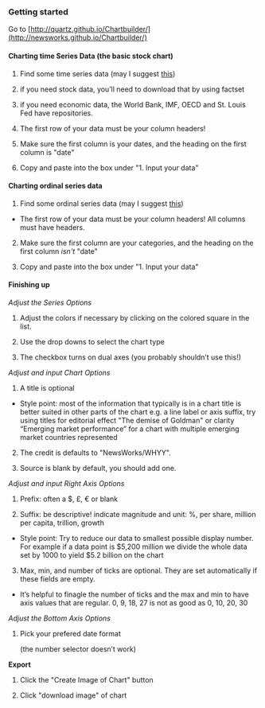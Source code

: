 ### Getting started

Go to [http://quartz.github.io/Chartbuilder/](http://newsworks.github.io/Chartbuilder/)

#### **Charting time Series Data (the basic stock chart)**

1. Find some time series data (may I suggest [this](https://docs.google.com/a/qz.com/spreadsheet/ccc?key=0AtrPfe-ScVhJdGg0a2hKZU1JaWZ4ZGMxY3NKbWozYUE#gid=0))

 1. if you need stock data, you’ll need to download that by using factset

 2. if you need economic data, the World Bank, IMF, OECD and St. Louis Fed have repositories.

 3. The first row of your data must be your column headers!

2. Make sure the first column is your dates, and the heading on the first column is "date"

3. Copy and paste into the box under "1. Input your data"

#### **Charting ordinal series data**

1. Find some ordinal series data (may I suggest [this](https://docs.google.com/a/qz.com/spreadsheet/ccc?key=0AtrPfe-ScVhJdDZrODFnM3Q1TTlfSHA2Z3lrSjJrUmc#gid=0))

 + The first row of your data must be your column headers! All columns must have headers.

2. Make sure the first column are your categories, and the heading on the first column *isn't* "date"

3. Copy and paste into the box under "1. Input your data"

#### **Finishing up**

*Adjust the Series Options*

1. Adjust the colors if necessary by clicking on the colored square in the list.

2. Use the drop downs to select the chart type

3. The checkbox turns on dual axes (you probably shouldn’t use this!)

*Adjust and input Chart Options*

1. A title is optional

 + Style point: most of the information that typically is in a chart title is better suited in other parts of the chart e.g. a line label or axis suffix, try using titles for editorial effect "The demise of Goldman" or clarity “Emerging market performance” for a chart with multiple emerging market countries represented

2. The credit is defaults to "NewsWorks/WHYY".

3. Source is blank by default, you should add one.

*Adjust and input Right Axis Options*

1. Prefix: often a $, £, € or blank

2. Suffix: be descriptive! indicate magnitude and unit: %, per share, million per capita, trillion, growth

 + Style point: Try to reduce our data to smallest possible display number. For example if a data point is $5,200 million we divide the whole data set by 1000 to yield $5.2 billion on the chart

3. Max, min, and number of ticks are optional. They are set automatically if these fields are empty.

 + It’s helpful to finagle the number of ticks and the max and min to have axis values that are regular. 0, 9, 18, 27 is not as good as 0, 10, 20, 30

*Adjust the Bottom Axis Options*

1. Pick your prefered date format

	(the number selector doesn’t work)

**Export**

1. Click the "Create Image of Chart" button

2. Click "download image" of chart

